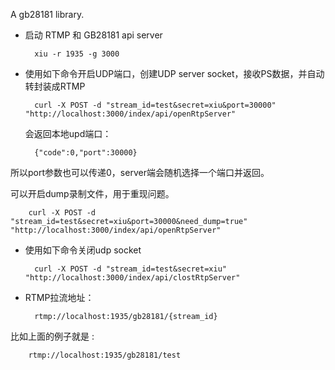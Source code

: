A gb28181 library.



- 启动 RTMP 和 GB28181 api server

        xiu -r 1935 -g 3000

- 使用如下命令开启UDP端口，创建UDP server socket，接收PS数据，并自动转封装成RTMP

        curl -X POST -d "stream_id=test&secret=xiu&port=30000"  "http://localhost:3000/index/api/openRtpServer"

    会返回本地upd端口：

        {"code":0,"port":30000}

 所以port参数也可以传递0，server端会随机选择一个端口并返回。

 可以开启dump录制文件，用于重现问题。
        
        curl -X POST -d "stream_id=test&secret=xiu&port=30000&need_dump=true"  "http://localhost:3000/index/api/openRtpServer"

- 使用如下命令关闭udp socket
    
        curl -X POST -d "stream_id=test&secret=xiu"  "http://localhost:3000/index/api/clostRtpServer"
    

- RTMP拉流地址：

        rtmp://localhost:1935/gb28181/{stream_id}

比如上面的例子就是 : 
        
        rtmp://localhost:1935/gb28181/test

